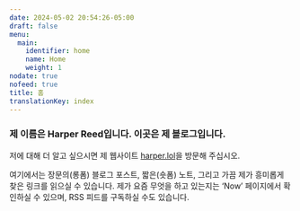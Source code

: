 ```yaml
---
date: 2024-05-02 20:54:26-05:00
draft: false
menu:
  main:
    identifier: home
    name: Home
    weight: 1
nodate: true
nofeed: true
title: 홈
translationKey: index
---
```


### 제 이름은 Harper Reed입니다. 이곳은 제 블로그입니다.

저에 대해 더 알고 싶으시면 제 웹사이트 [harper.lol](https://harper.lol)을 방문해 주십시오.

여기에서는 장문의(롱폼) 블로그 포스트, 짧은(숏폼) 노트, 그리고 가끔 제가 흥미롭게 찾은 링크를 읽으실 수 있습니다. 제가 요즘 무엇을 하고 있는지는 ‘Now’ 페이지에서 확인하실 수 있으며, RSS 피드를 구독하실 수도 있습니다.